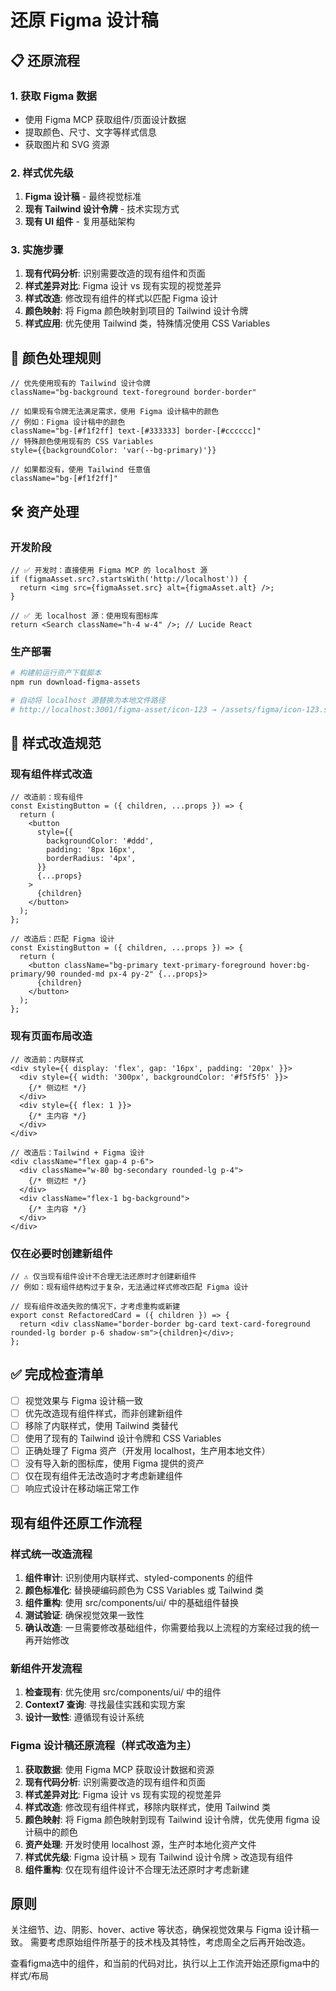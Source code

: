 # 还原 Figma 设计稿

## 📋 **还原流程**

### 1. 获取 Figma 数据

- 使用 Figma MCP 获取组件/页面设计数据
- 提取颜色、尺寸、文字等样式信息
- 获取图片和 SVG 资源

### 2. 样式优先级

1. **Figma 设计稿** - 最终视觉标准
2. **现有 Tailwind 设计令牌** - 技术实现方式
3. **现有 UI 组件** - 复用基础架构

### 3. 实施步骤

1. **现有代码分析**: 识别需要改造的现有组件和页面
2. **样式差异对比**: Figma 设计 vs 现有实现的视觉差异
3. **样式改造**: 修改现有组件的样式以匹配 Figma 设计
4. **颜色映射**: 将 Figma 颜色映射到项目的 Tailwind 设计令牌
5. **样式应用**: 优先使用 Tailwind 类，特殊情况使用 CSS Variables

## 🎨 **颜色处理规则**

```tsx
// 优先使用现有的 Tailwind 设计令牌
className="bg-background text-foreground border-border"

// 如果现有令牌无法满足需求，使用 Figma 设计稿中的颜色
// 例如：Figma 设计稿中的颜色
className="bg-[#f1f2ff] text-[#333333] border-[#cccccc]"
// 特殊颜色使用现有的 CSS Variables
style={{backgroundColor: 'var(--bg-primary)'}}

// 如果都没有，使用 Tailwind 任意值
className="bg-[#f1f2ff]"
```

## 🛠 **资产处理**

### 开发阶段

```tsx
// ✅ 开发时：直接使用 Figma MCP 的 localhost 源
if (figmaAsset.src?.startsWith('http://localhost')) {
  return <img src={figmaAsset.src} alt={figmaAsset.alt} />;
}

// ✅ 无 localhost 源：使用现有图标库
return <Search className="h-4 w-4" />; // Lucide React
```

### 生产部署

```bash
# 构建前运行资产下载脚本
npm run download-figma-assets

# 自动将 localhost 源替换为本地文件路径
# http://localhost:3001/figma-asset/icon-123 → /assets/figma/icon-123.svg
```

## 📝 **样式改造规范**

### 现有组件样式改造

```tsx
// 改造前：现有组件
const ExistingButton = ({ children, ...props }) => {
  return (
    <button
      style={{
        backgroundColor: '#ddd',
        padding: '8px 16px',
        borderRadius: '4px',
      }}
      {...props}
    >
      {children}
    </button>
  );
};

// 改造后：匹配 Figma 设计
const ExistingButton = ({ children, ...props }) => {
  return (
    <button className="bg-primary text-primary-foreground hover:bg-primary/90 rounded-md px-4 py-2" {...props}>
      {children}
    </button>
  );
};
```

### 现有页面布局改造

```tsx
// 改造前：内联样式
<div style={{ display: 'flex', gap: '16px', padding: '20px' }}>
  <div style={{ width: '300px', backgroundColor: '#f5f5f5' }}>
    {/* 侧边栏 */}
  </div>
  <div style={{ flex: 1 }}>
    {/* 主内容 */}
  </div>
</div>

// 改造后：Tailwind + Figma 设计
<div className="flex gap-4 p-6">
  <div className="w-80 bg-secondary rounded-lg p-4">
    {/* 侧边栏 */}
  </div>
  <div className="flex-1 bg-background">
    {/* 主内容 */}
  </div>
</div>
```

### 仅在必要时创建新组件

```tsx
// ⚠️ 仅当现有组件设计不合理无法还原时才创建新组件
// 例如：现有组件结构过于复杂，无法通过样式修改匹配 Figma 设计

// 现有组件改造失败的情况下，才考虑重构或新建
export const RefactoredCard = ({ children }) => {
  return <div className="border-border bg-card text-card-foreground rounded-lg border p-6 shadow-sm">{children}</div>;
};
```

## ✅ **完成检查清单**

- [ ] 视觉效果与 Figma 设计稿一致
- [ ] 优先改造现有组件样式，而非创建新组件
- [ ] 移除了内联样式，使用 Tailwind 类替代
- [ ] 使用了现有的 Tailwind 设计令牌和 CSS Variables
- [ ] 正确处理了 Figma 资产（开发用 localhost，生产用本地文件）
- [ ] 没有导入新的图标库，使用 Figma 提供的资产
- [ ] 仅在现有组件无法改造时才考虑新建组件
- [ ] 响应式设计在移动端正常工作

## 现有组件还原工作流程

### 样式统一改造流程

1. **组件审计**: 识别使用内联样式、styled-components 的组件
2. **颜色标准化**: 替换硬编码颜色为 CSS Variables 或 Tailwind 类
3. **组件重构**: 使用 src/components/ui/ 中的基础组件替换
4. **测试验证**: 确保视觉效果一致性
5. **确认改造**: 一旦需要修改基础组件，你需要给我以上流程的方案经过我的统一再开始修改

### 新组件开发流程

1. **检查现有**: 优先使用 src/components/ui/ 中的组件
2. **Context7 查询**: 寻找最佳实践和实现方案
3. **设计一致性**: 遵循现有设计系统

### Figma 设计稿还原流程（样式改造为主）

1. **获取数据**: 使用 Figma MCP 获取设计数据和资源
2. **现有代码分析**: 识别需要改造的现有组件和页面
3. **样式差异对比**: Figma 设计 vs 现有实现的视觉差异
4. **样式改造**: 修改现有组件样式，移除内联样式，使用 Tailwind 类
5. **颜色映射**: 将 Figma 颜色映射到现有 Tailwind 设计令牌，优先使用 figma 设计稿中的颜色
6. **资产处理**: 开发时使用 localhost 源，生产时本地化资产文件
7. **样式优先级**: Figma 设计稿 > 现有 Tailwind 设计令牌 > 改造现有组件
8. **组件重构**: 仅在现有组件设计不合理无法还原时才考虑新建

## 原则

关注细节、边、阴影、hover、active 等状态，确保视觉效果与 Figma 设计稿一致。
需要考虑原始组件所基于的技术栈及其特性，考虑周全之后再开始改造。

查看figma选中的组件，和当前的代码对比，执行以上工作流开始还原figma中的样式/布局
